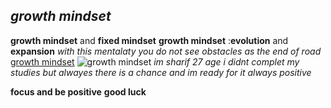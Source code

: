 ## ***growth mindset***
**growth mindset** and **fixed mindset**
**growth mindset** :**evolution** and **expansion**
*with this mentalaty you do not see obstacles as the end of road*
[growth mindset](https://www.mindsetworks.com/science/)
![growth mindset](https://www.hammersmithacademy.org/wp-content/uploads/2017/02/Growth-mindset_Fixed-mindset-1-1400x1980.jpg)
*im sharif 27 age i didnt complet my studies but alwayes there is a chance and im ready for it always positive*

**focus and be positive**
**good luck**